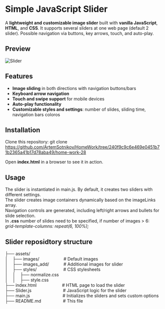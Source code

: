 # Simple JavaScript Slider

A **lightweight and customizable image slider** built with **vanilla JavaScript**, **HTML**, and **CSS**. It supports several sliders at one web page (default 2 slider). Possible navigation via buttons, key arrows, touch, and auto-play.

## Preview

![Slider](https://github.com/user-attachments/assets/f9f67b84-8c11-44d4-90a2-3f9bd20e14b0)

## Features

-  **Image sliding** in both directions with navigation buttons/bars  
-  **Keyboard arrow navigation**  
-  **Touch and swipe support** for mobile devices  
-  **Auto-play functionality**  
-  **Customizable styles and settings**: number of slides, sliding time, navigation bars coloros   

##  Installation

Clone this repository:
git clone https://github.com/ArtemSotnikov/HomeWork/tree/240f9c9c6e469e0451b71b2365a41b17d78aba49/home-work-28

Open **index.html** in a browser to see it in action.

## Usage

The slider is instantiated in main.js. By default, it creates two sliders with different settings.<br/>
The slider creates image containers dynamically based on the imageLinks array.<br/>
Navigation controls are generated, including left/right arrows and bullets for slide selection.<br/>
In **.css** number of slides need to be specified, if number of images > 6: _grid-template-columns: repeat(6, 100%);_

## Slider reposidtory structure

├── assets/<br/>
│&nbsp;&nbsp;&nbsp;&nbsp;├── images/&nbsp;&nbsp;&nbsp;&nbsp;&nbsp;&nbsp;&nbsp;&nbsp;&nbsp;&nbsp;&nbsp;&nbsp;&nbsp;&nbsp;&nbsp;&nbsp;&nbsp;&nbsp;&nbsp;&nbsp;# Default images<br/>
│&nbsp;&nbsp;&nbsp;&nbsp;├── images_add/ &nbsp;&nbsp;&nbsp;&nbsp;&nbsp;&nbsp;&nbsp;&nbsp;&nbsp;&nbsp;&nbsp;# Additional images for slider<br/>
│&nbsp;&nbsp;&nbsp;&nbsp;├── styles/&nbsp;&nbsp;&nbsp;&nbsp;&nbsp;&nbsp;&nbsp;&nbsp;&nbsp;&nbsp;&nbsp;&nbsp;&nbsp;&nbsp;&nbsp;&nbsp;&nbsp;&nbsp;&nbsp;&nbsp;&nbsp;&nbsp;# CSS stylesheets<br/>
│&nbsp;&nbsp;&nbsp;&nbsp;│&nbsp;&nbsp;&nbsp;&nbsp;├── normalize.css<br/>
│&nbsp;&nbsp;&nbsp;&nbsp;│&nbsp;&nbsp;&nbsp;&nbsp;├── style.css<br/>
├── index.html&nbsp;&nbsp;&nbsp;&nbsp;&nbsp;&nbsp;&nbsp;&nbsp;&nbsp;&nbsp;&nbsp;&nbsp;&nbsp;&nbsp;&nbsp;&nbsp;&nbsp;&nbsp;&nbsp;&nbsp;&nbsp;# HTML page to load the slider<br/>
├── Slider.js&nbsp;&nbsp;&nbsp;&nbsp;&nbsp;&nbsp;&nbsp;&nbsp;&nbsp;&nbsp;&nbsp;&nbsp;&nbsp;&nbsp;&nbsp;&nbsp;&nbsp;&nbsp;&nbsp;&nbsp;&nbsp;&nbsp;&nbsp;&nbsp;&nbsp;&nbsp;# JavaScript logic for the slider<br/>
├── main.js&nbsp;&nbsp;&nbsp;&nbsp;&nbsp;&nbsp;&nbsp;&nbsp;&nbsp;&nbsp;&nbsp;&nbsp;&nbsp;&nbsp;&nbsp;&nbsp;&nbsp;&nbsp;&nbsp;&nbsp;&nbsp;&nbsp;&nbsp;&nbsp;&nbsp;&nbsp;&nbsp;# Initializes the sliders and sets custom options<br/>
├── README.md&nbsp;&nbsp;&nbsp;&nbsp;&nbsp;&nbsp;&nbsp;&nbsp;&nbsp;&nbsp;&nbsp;&nbsp;&nbsp;&nbsp;&nbsp;&nbsp;&nbsp;&nbsp;# This file<br/>
